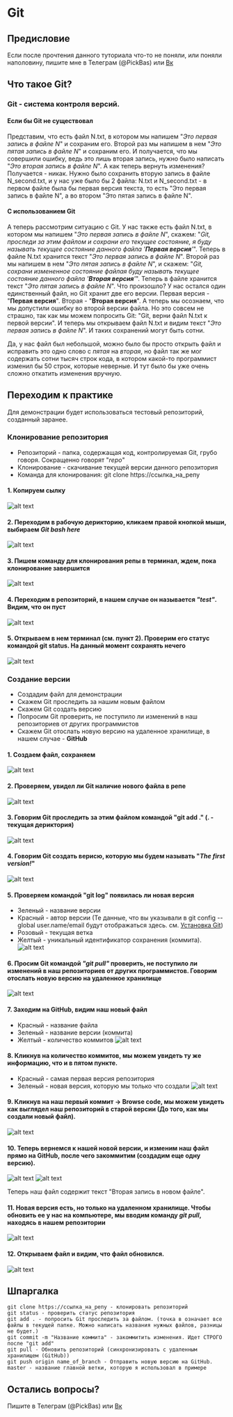 # Git
## Предисловие
Если после прочтения данного туториала что-то не поняли, или поняли наполовину, пишите мне в Телеграм (@PickBas) или [Вк](https://vk.com/k.sayed)

## Что такое Git?
### Git - система контроля версий.
#### Если бы Git не существовал
Представим, что есть файл N.txt, в котором мы напишем "*Это первая запись в файле N*" и сохраним его. Второй раз мы напишем в нем "*Это пятая запись в файле N*" и сохраним его.
И получается, что мы совершили ошибку, ведь это лишь вторая запись, нужно было написать "*Это вторая запись в файле N*". А как теперь вернуть изменения? Получается - никак.
Нужно было сохранить вторую запись в файле N_second.txt, и у нас уже было бы 2 файла: N.txt и N_second.txt - в первом файле была бы первая версия текста,
то есть "Это первая запись в файле N", а во втором "Это пятая запись в файле N".

#### С использованием Git
А теперь рассмотрим ситуацию с Git. У нас также есть файл N.txt, в котором мы напишем "*Это первая запись в файле N*", скажем: "*Git, проследи за этим файлом и сохрани его текущее состояние, я буду называть текущее состояние данного файла '**Первая версия**'*". Теперь в файле N.txt хранится текст "*Это первая запись в файле N*".
Второй раз мы напишем в нем "*Это пятая запись в файле N*", и скажем: "*Git, сохрани измененное состояние файлая буду называть текущее состояние данного файла '**Вторая версия**'*". Теперь в файле хранится текст "*Это пятая запись в файле N*".
Что произошло? У нас остался один единственный файл, но Git хранит две его версии. Первая версия - "**Первая версия**". Вторая - "**Вторая версия**".
А теперь мы осознаем, что мы допустили ошибку во второй версии файла. Но это совсем не страшно, так как мы можем попросить Git: "Git, верни файл N.txt к первой версии".
И теперь мы открываем файл N.txt и видим текст "*Это первая запись в файле N*". И таких сохранений могут быть сотни.

Да, у нас файл был небольшой, можно было бы просто открыть файл и исправить это одно слово с *пятая* на *вторая*,
но файл так же мог содержать сотни тысяч строк кода, в котором какой-то программист изменил бы 50 строк, которые неверные. И тут было бы уже очень сложно откатить изменения вручную.

## Переходим к практике
Для демонстрации будет использоваться тестовый репозиторий, созданный заранее.

### Клонирование репозитория
* Репозиторий - папка, содержащая код, контролируемая Git, грубо говоря. Сокращенно говорят "*repo*"
* Клонирование - скачивание текущей версии данного репозитория
* Команда для клонирования: git clone https://ссылка_на_репу

#### 1. Копируем сылку 
![alt text](https://github.com/2048-IT-Engineers/library_service/blob/master/docs/assets/git_tutor/1.png)
#### 2. Переходим в рабочую дерикторию, кликаем правой кнопкой мыши, выбираем *Git bash here*
![alt text](https://github.com/2048-IT-Engineers/library_service/blob/master/docs/assets/git_tutor/2.png)
#### 3. Пишем команду для клонирования репы в терминал, ждем, пока клонирование завершится
![alt text](https://github.com/2048-IT-Engineers/library_service/blob/master/docs/assets/git_tutor/3.png)
#### 4. Переходим в репозиторий, в нашем случае он называется *"test"*. Видим, что он пуст
![alt text](https://github.com/2048-IT-Engineers/library_service/blob/master/docs/assets/git_tutor/4.png)
#### 5. Открываем в нем терминал (см. пункт 2). Проверим его статус командой git status. На данный момент сохранять нечего
![alt text](https://github.com/2048-IT-Engineers/library_service/blob/master/docs/assets/git_tutor/5.png)

### Создание версии
* Создадим файл для демонстрации
* Скажем Git проследить за нашим новым файлом
* Скажем Git создать версию
* Попросим Git проверить, не поступило ли изменений в наш репозиториев от других программистов
* Скажем Git отослать новую версию на удаленное хранилище, в нашем случае - **GitHub**

#### 1. Создаем файл, сохраняем
![alt text](https://github.com/2048-IT-Engineers/library_service/blob/master/docs/assets/git_tutor/6.png)
#### 2. Проверяем, увидел ли Git наличие нового файла в репе
![alt text](https://github.com/2048-IT-Engineers/library_service/blob/master/docs/assets/git_tutor/7.png)
#### 3. Говорим Git проследить за этим файлом командой "git add ." (. - текущая дериктория)
![alt text](https://github.com/2048-IT-Engineers/library_service/blob/master/docs/assets/git_tutor/8.png)
#### 4. Говорим Git создать верисю, которую мы будем называть "*The first version!*"
![alt text](https://github.com/2048-IT-Engineers/library_service/blob/master/docs/assets/git_tutor/commit.png)
#### 5. Проверяем командой "git log" появилась ли новая версия
* Зеленый - название версии
* Красный - автор версии (Те данные, что вы указывали в git config --global user.name/email будут отображаться здесь. см. [Установка Git](https://github.com/2048-IT-Engineers/library_service/blob/master/docs/GIT_INSTALLATION.md))
* Розовый - текущая ветка
* Желтый - уникальный идентификатор сохранения (коммита).
![alt text](https://github.com/2048-IT-Engineers/library_service/blob/master/docs/assets/git_tutor/9.png)
#### 6. Просим Git командой *"git pull"* проверить, не поступило ли изменений в наш репозиториев от других программистов. Говорим отослать новую версию на удаленное хранилище
![alt text](https://github.com/2048-IT-Engineers/library_service/blob/master/docs/assets/git_tutor/10.png)
#### 7. Заходим на GitHub, видим наш новый файл
* Красный - название файла
* Зеленый - название версии (коммита)
* Желтый - количество коммитов
![alt text](https://github.com/2048-IT-Engineers/library_service/blob/master/docs/assets/git_tutor/11.png)
#### 8. Кликнув на количество коммитов, мы можем увидеть ту же информацию, что и в пятом пункте.
* Красный - самая первая версия репозитория
* Зеленый - новая версия, которую мы только что создали
![alt text](https://github.com/2048-IT-Engineers/library_service/blob/master/docs/assets/git_tutor/12.png)
#### 9. Кликнув на наш первый коммит -> Browse code, мы можем увидеть как выглядел наш репозиторий в старой версии (До того, как мы создали новый файл).
![alt text](https://github.com/2048-IT-Engineers/library_service/blob/master/docs/assets/git_tutor/13.png)
#### 10. Теперь вернемся к нашей новой версии, и изменим наш файл прямо на GitHub, после чего закоммитим (создадим еще одну версию).
![alt text](https://github.com/2048-IT-Engineers/library_service/blob/master/docs/assets/git_tutor/14.png)
![alt text](https://github.com/2048-IT-Engineers/library_service/blob/master/docs/assets/git_tutor/15.png)

Теперь наш файл содержит текст "Вторая запись в новом файле".

#### 11. Новая версия есть, но только на удаленном хранилище. Чтобы обновить ее у нас на компьютере, мы вводим команду *git pull*, находясь в нашем репозитории
![alt text](https://github.com/2048-IT-Engineers/library_service/blob/master/docs/assets/git_tutor/16.png)
#### 12. Открываем файл и видим, что файл обновился.
![alt text](https://github.com/2048-IT-Engineers/library_service/blob/master/docs/assets/git_tutor/17.png)

## Шпаргалка
    git clone https://ссылка_на_репу - клонировать репозиторий
    git status - проверить статус репозитория
    git add . - попросить Git проследить за файлом. (точка в означает все файлы в текущей папке. Можно написать названия нужных файлов, разницы не будет.)
    git commit -m "Название коммита" - закоммитить изменения. Идет СТРОГО после "git add"
    git pull - Обновить репозиторий (синхронизировать с удаленным хранилищем (GitHub))
    git push origin name_of_branch - Отправить новую версию на GitHub. master - название главной ветки, которую я использовал в примере
    
## Остались вопросы?
Пишите в Телеграм (@PickBas) или [Вк](https://vk.com/k.sayed)
